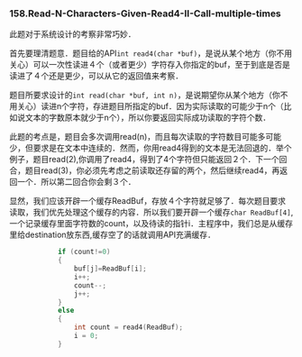 ### 158.Read-N-Characters-Given-Read4-II-Call-multiple-times

此题对于系统设计的考察非常巧妙．

首先要理清题意．题目给的API```int read4(char *buf)```，是说从某个地方（你不用关心）可以一次性读进４个（或者更少）字符存入你指定的buf，至于到底是否是读进了４个还是更少，可以从它的返回值来考察．

题目所要求设计的```int read(char *buf, int n)```，是说期望你从某个地方（你不用关心）读进n个字符，存进题目所指定的buf．因为实际读取的可能少于n个（比如说文本的字数原本就少于n个），所以你要返回实际成功读取的字符个数．

此题的考点是，题目会多次调用read(n)，而且每次读取的字符数目可能多可能少，但要求是在文本中连续的．然而，你用read4得到的文本是无法回退的．举个例子，题目read(2),你调用了read4，得到了4个字符但只能返回２个．下一个回合，题目read(3)，你必须先考虑之前读取还存留的两个，然后继续read4，再返回一个．所以第二回合你会剩３个．

显然，我们应该开辟一个缓存ReadBuf，存放４个字符就足够了．每次题目要求读取，我们优先处理这个缓存的内容．所以我们要开辟一个缓存```char ReadBuf[4]```,一个记录缓存里面字符数的count，以及待读的指针i．主程序中，我们总是从缓存里给destination放东西,缓存空了的话就调用API充满缓存．
```cpp
            if (count!=0)
            {
                buf[j]=ReadBuf[i];
                i++;
                count--;
                j++;
            }
            else
            {
                int count = read4(ReadBuf);
                i = 0;
            }
```
